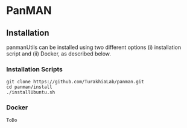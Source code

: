 # PanMAN

## Installation
panmanUtils can be installed using two different options (i) installation script and (ii) Docker, as described below.

### Installation Scripts
```
git clone https://github.com/TurakhiaLab/panman.git
cd panman/install
./installUbuntu.sh
```

### Docker
```
ToDo
```

